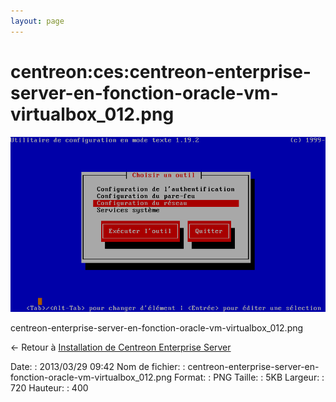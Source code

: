 ```yaml
---
layout: page
---
```


centreon:ces:centreon-enterprise-server-en-fonction-oracle-vm-virtualbox\_012.png
=================================================================================

[![centreon-enterprise-server-en-fonction-oracle-vm-virtualbox\_012.png](../../../assets/media/centreon/ces/centreon-enterprise-server-en-fonction-oracle-vm-virtualbox_012.png@cache=&w=720&h=400 "centreon-enterprise-server-en-fonction-oracle-vm-virtualbox_012.png")](../../../assets/media/centreon/ces/centreon-enterprise-server-en-fonction-oracle-vm-virtualbox_012.png@cache= "Afficher le fichier original")

centreon-enterprise-server-en-fonction-oracle-vm-virtualbox\_012.png

← Retour à [Installation de Centreon Enterprise
Server](../../../centreon/centreon-enterprise-server.html "centreon:centreon-enterprise-server")

Date:
:   2013/03/29 09:42
Nom de fichier:
:   centreon-enterprise-server-en-fonction-oracle-vm-virtualbox\_012.png
Format:
:   PNG
Taille:
:   5KB
Largeur:
:   720
Hauteur:
:   400


